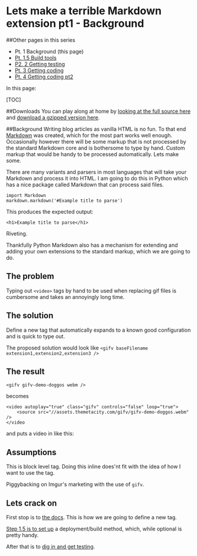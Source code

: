 # Lets make a terrible Markdown extension pt1 - Background

##Other pages in this series
 - Pt. 1 Background (this page)
 - [Pt. 1.5 Build tools](/blog/lets-make-a-terrible-markdown-extension-pt1-5-build-and-deployment)
 - [P2. 2 Getting testing](/blog/lets-make-a-terrible-markdown-extension-pt2-getting-testing)
 - [Pt. 3 Getting coding](/blog/lets-make-a-terrible-markdown-extension-pt3-getting-coding)
 - [Pt. 4 Getting coding pt2](/blog/lets-make-a-terrible-markdown-extension-pt4-getting-coding-pt2)

In this page:

[TOC]

##Downloads
You can play along at home by [looking at the full source here](https://assets.themetacity.com/code/theMetaCityMarkdown) and [download a gzipped version here](https://assets.themetacity.com/code/theMetaCityMarkdown.tar.gz).

##Background
Writing blog articles as vanilla HTML is no fun. To that end [Markdown](https://daringfireball.net/projects/markdown/) was created, which for the most part works well enough. Occasionally however there will be some markup that is not processed by the standard Markdown core and is bothersome to type by hand. Custom markup that would be handy to be processed automatically. Lets make some.

There are many variants and parsers in most languages that will take your Markdown and process it into HTML. I am going to do this in Python which has a nice package called Markdown that can process said files.

~~~~{.python}
import Markdown
markdown.markdown('#Example title to parse')
~~~~

This produces the expected output:

~~~~{.html}
<h1>Example title to parse</h1>
~~~~

Riveting.

Thankfully Python Markdown also has a mechanism for extending and adding your own extensions to the standard markup, which we are going to do.

## The problem
Typing out `<video>` tags by hand to be used when replacing gif files is cumbersome and takes an annoyingly long time.

## The solution
Define a new tag that automatically expands to a known good configuration and is quick to type out.

The proposed solution would look like `<gifv baseFilename extension1,extension2,extension3 />`

## The result

~~~{.html}
<gifv gifv-demo-doggos webm />
~~~

becomes

~~~{.html}
<video autoplay="true" class="gifv" controls="false" loop="true">
    <source src="//assets.themetacity.com/gifv/gifv-demo-doggos.webm" />
</video
~~~

and puts a video in like this:

<gifv gifv-demo-doggos webm />

## Assumptions
This is block level tag. Doing this inline does'nt fit with the idea of how I want to use the tag.

Piggybacking on Imgur's marketing with the use of `gifv`.

## Lets crack on
First stop is to [the docs](https://pythonhosted.org/Markdown/extensions/api.html). This is how we are going to define a new tag.

[Step 1.5 is to set up](lets-make-a-terrible-markdown-extension-pt1-5-build-and-deployment) a deployment/build method, which, while optional is pretty handy.

After that is to [dig in and get testing](lets-make-a-terrible-markdown-extension-pt2-getting-testing).